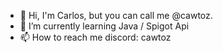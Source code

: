 - 👋 Hi, I'm Carlos, but you can call me @cawtoz.
- 🌱 I’m currently learning Java / Spigot Api
- 📫 How to reach me discord: cawtoz

<!---
cawtoz/cawtoz is a ✨ special ✨ repository because its `README.md` (this file) appears on your GitHub profile.
You can click the Preview link to take a look at your changes.
--->
